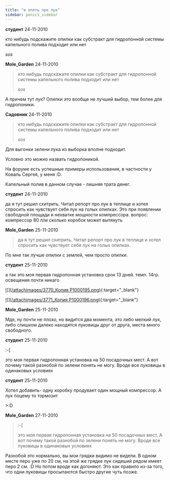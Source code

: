 ```yaml
---
title: "и опять про лук"
sidebar: ponics_sidebar
---
```


**студент** 24-11-2010

кто нибудь подскажите опилки как субстракт для гидропонной системы капельного полива подходит или нет

*sos*


**Mole_Garden** 24-11-2010

> кто нибудь подскажите опилки как субстракт для гидропонной системы капельного полива подходит или нет
> 
> *sos*

А причем тут лук? Опилки это вообще не лучший выбор, тем более для гидропоники.


**Садовник** 24-11-2010

> кто нибудь подскажите опилки как субстракт для гидропонной системы капельного полива подходит или нет
> 
> *sos*

Для выгонки зелени лука из выборка вполне подходит.

Условно это можно назвать гидропоникой.

На форуме есть успешные примеры использования, в частности у Коваль Сергея, у меня :D.

Капельный полив в данном случае - лишняя трата денег.


**студент** 24-11-2010

 да я тут решил схитрить. Читал репорт про лук в теплице и хотел спросить как чувствует себя лук на голых опилках. Это при появлении свободной площади и нехватке мощности компрессора. вопрос: компрессор 80 л/м сколько коробок может вытянуть


**Mole_Garden** 25-11-2010

> да я тут решил схитрить. Читал репорт про лук в теплице и хотел спросить как чувствует себя лук на голых опилках. 

По мне так лучше опилки с землей, чем просто опилки.


**студент** 25-11-2010

а так это моя первая гидропонная установка срок 13 дней. темп. 14гр. освещения почти никаго

[![](/attachimages/3770_Копия P1000195.png)](https://t.me/ponics_ru_files/4436){:target="_blank"}

[![](/attachimages/3771_Копия P1000196.png)](https://t.me/ponics_ru_files/4437){:target="_blank"}

**Mole_Garden** 25-11-2010

Мдя, ну почти не плохо, но видится два момента, это либо мелкий лук, либо слишком далеко находятся луковицы друг от друга, места много свободного.


**студент** 25-11-2010

 :-[

это моя первая гидропонная установка на 50 посадочных мест. А вот почему такой разнобой по зелени понять не могу. Вроде все луковицы в одинаковых условиях


**студент** 25-11-2010

Хотел добавить- одну коробку продувает один мощный компрессор. А лук поцему то тормозит

&gt;:D


**Mole_Garden** 27-11-2010

> :-[
> 
> это моя первая гидропонная установка на 50 посадочных мест. А вот почему такой разнобой по зелени понять не могу. Вроде все луковицы в одинаковых условиях

Разнобой это нормально, вы мои грядки видимо не видели. В одном месте перо уже по 20 см, на этой же грядке лук сидяший рядом имеет перо 2 см. :D Но потом вроде как догоняют. Это как правило из-за того, что одни луковицы просыпаются быстро другие чуть позже. 


